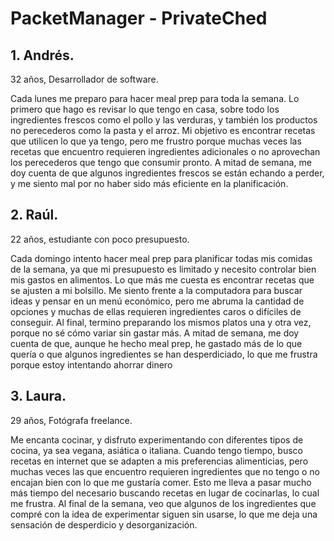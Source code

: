 # PacketManager - PrivateChed

## 1. Andrés.

32 años, Desarrollador de software.

Cada lunes me preparo para hacer meal prep para toda la semana. Lo primero que hago es revisar lo que tengo en casa, sobre todo los ingredientes frescos como el pollo y las verduras, y también los productos no perecederos como la pasta y el arroz. Mi objetivo es encontrar recetas que utilicen lo que ya tengo, pero me frustro porque muchas veces las recetas que encuentro requieren ingredientes adicionales o no aprovechan los perecederos que tengo que consumir pronto. A mitad de semana, me doy cuenta de que algunos ingredientes frescos se están echando a perder, y me siento mal por no haber sido más eficiente en la planificación.

## 2. Raúl.

22 años, estudiante con poco presupuesto.

Cada domingo intento hacer meal prep para planificar todas mis comidas de la semana, ya que mi presupuesto es limitado y necesito controlar bien mis gastos en alimentos. Lo que más me cuesta es encontrar recetas que se ajusten a mi bolsillo. Me siento frente a la computadora para buscar ideas y pensar en un menú económico, pero me abruma la cantidad de opciones y muchas de ellas requieren ingredientes caros o difíciles de conseguir. Al final, termino preparando los mismos platos una y otra vez, porque no sé cómo variar sin gastar más. A mitad de semana, me doy cuenta de que, aunque he hecho meal prep, he gastado más de lo que quería o que algunos ingredientes se han desperdiciado, lo que me frustra porque estoy intentando ahorrar dinero

## 3. Laura.

29 años, Fotógrafa freelance.

Me encanta cocinar, y disfruto experimentando con diferentes tipos de cocina, ya sea vegana, asiática o italiana. Cuando tengo tiempo, busco recetas en internet que se adapten a mis preferencias alimenticias, pero muchas veces las que encuentro requieren ingredientes que no tengo o no encajan bien con lo que me gustaría comer. Esto me lleva a pasar mucho más tiempo del necesario buscando recetas en lugar de cocinarlas, lo cual me frustra. Al final de la semana, veo que algunos de los ingredientes que compré con la idea de experimentar siguen sin usarse, lo que me deja una sensación de desperdicio y desorganización.